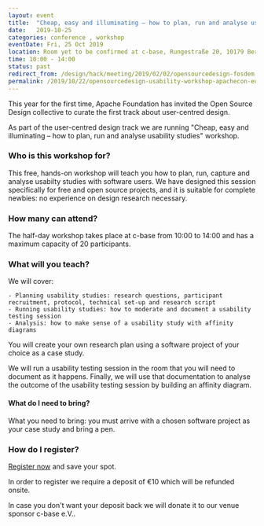 ```yaml
---
layout: event
title:  "Cheap, easy and illuminating – how to plan, run and analyse usability studies workshop"
date:   2019-10-25
categories: conference , workshop
eventDate: Fri, 25 Oct 2019
location: Room yet to be confirmed at c-base, Rungestraße 20, 10179 Berlin, Germany
time: 10:00 - 14:00
status: past
redirect_from: /design/hack/meeting/2019/02/02/opensourcedesign-fosdem.html
permalink: /2019/10/22/opensourcedesign-usability-workshop-apachecon-eu-2019
---
```


This year for the first time, Apache Foundation has invited the Open Source Design collective to curate the first track about user-centred design.

As part of the user-centred design track we are running "Cheap, easy and illuminating – how to plan, run and analyse usability studies" workshop.

### Who is this workshop for?
This free, hands-on workshop will teach you how to plan, run, capture and analyse usabilty studies with software users. We have designed this session specifically for free and open source projects, and it is suitable for complete newbies: no experience on design research necessary.

### How many can attend?
The half-day workshop takes place at c-base from 10:00 to 14:00 and has a maximum capacity of 20 participants.

### What will you teach?
We will cover:

    - Planning usability studies: research questions, participant recruitment, protocol, technical set-up and research script
    - Running usability studies: how to moderate and document a usability testing session
    - Analysis: how to make sense of a usability study with affinity diagrams

You will create your own research plan using a software project of your choice as a case study.

We will run a usability testing session in the room that you will need to document as it happens. Finally, we will use that documentation to analyse the outcome of the usability testing session by building an affinity diagram.

#### What do I need to bring?
What you need to bring: you must arrive with a chosen software project as your case study and bring a pen.

### How do I register?
[Register now](https://aceu19.apachecon.com/open-source-design-workshop) and save your spot.

In order to register we require a deposit of €10 which will be refunded onsite.

In case you don't want your deposit back we will donate it to our venue sponsor c-base e.V..
